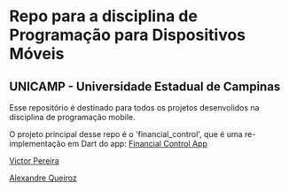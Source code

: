 # Repo para a disciplina de Programação para Dispositivos Móveis

## UNICAMP - Universidade Estadual de Campinas

Esse repositório é destinado para todos os projetos desenvolidos na disciplina de programação mobile.

O projeto principal desse repo é o 'financial_control', que é uma re-implementação em Dart do app: [Financial Control App](https://github.com/victorpereira01/financial-control-app)


[Victor Pereira](https://www.linkedin.com/in/victor-pereira-cordeiro-a5a582191/)

[Alexandre Queiroz](https://www.linkedin.com/in/alexandre-queiroz-757341179/)

